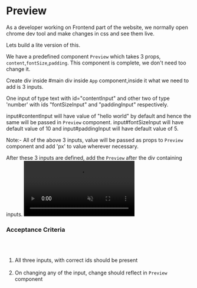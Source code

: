 # Preview

As a developer working on Frontend part of the website,
we normally open chrome dev tool and make changes in css and see them live.

Lets build a lite version of this.

We have a predefined component <code>Preview</code> which takes 3 props,
<code>content</code>,<code>fontSize</code>,<code>padding</code>.
This component is complete, we don't  need too change it.

Create div inside #main div inside <code>App</code> component,inside it
what we need to add is 3 inputs.

One input of type text with id="contentInput" and other two of type 'number'
with ids "fontSizeInput" and "paddingInput" respectively.

input#contentInput will have value of "hello world" by default and hence the same will be passed in <code>Preview</code> component.
input#fontSizeInput will have default value of 10 and input#paddingInput will have default value of 5.

Note:- All of the above 3 inputs, value will be passed as props to <code>Preview</code> component and add 'px' to value wherever necessary.

After these 3 inputs are defined, add the <code>Preview</code> after the div containing inputs.
<video src="https://d3dyfaf3iutrxo.cloudfront.net/general/upload/d370a33a943b42948ff9c284e3c3bf27.mp4" controls="" autoplay="" muted="">
<br>
<br><h3>Acceptance Criteria </h3>
<br><ol>
<br>  <li>All three inputs, with correct ids should be present</li>
<br>  <li>On changing any of the input, change should reflect in <code>Preview</code>  component</li>
<br></ol></video>

